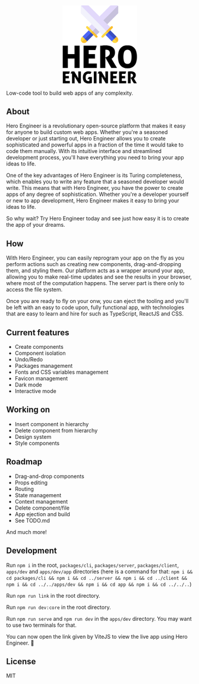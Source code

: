 <p align="center">
  <a href="https://hero.engineer">
    <img src="assets/logo-swords-white-bg.png" width="200">
  </a>
<p>

Low-code tool to build web apps of any complexity.

## About

Hero Engineer is a revolutionary open-source platform that makes it easy for anyone to build custom web apps. Whether you're a seasoned developer or just starting out, Hero Engineer allows you to create sophisticated and powerful apps in a fraction of the time it would take to code them manually. With its intuitive interface and streamlined development process, you'll have everything you need to bring your app ideas to life.

One of the key advantages of Hero Engineer is its Turing completeness, which enables you to write any feature that a seasoned developer would write. This means that with Hero Engineer, you have the power to create apps of any degree of sophistication. Whether you're a developer yourself or new to app development, Hero Engineer makes it easy to bring your ideas to life.

So why wait? Try Hero Engineer today and see just how easy it is to create the app of your dreams.

## How

With Hero Engineer, you can easily reprogram your app on the fly as you perform actions such as creating new components, drag-and-dropping them, and styling them. Our platform acts as a wrapper around your app, allowing you to make real-time updates and see the results in your browser, where most of the computation happens. The server part is there only to access the file system.

Once you are ready to fly on your onw, you can eject the tooling and you'll be left with an easy to code upon, fully functional app, with technologies that are easy to learn and hire for such as TypeScript, ReactJS and CSS.

## Current features

- Create components
- Component isolation
- Undo/Redo
- Packages management
- Fonts and CSS variables management
- Favicon management
- Dark mode
- Interactive mode

## Working on

- Insert component in hierarchy
- Delete component from hierarchy
- Design system
- Style components

## Roadmap

- Drag-and-drop components
- Props editing
- Routing
- State management
- Context management
- Delete component/file
- App ejection and build
- See TODO.md

And much more!

## Development

Run `npm i` in the root, `packages/cli`, `packages/server`, `packages/client`, `apps/dev` and `apps/dev/app` directories (here is a command for that: `npm i && cd packages/cli && npm i && cd ../server && npm i && cd ../client && npm i && cd ../../apps/dev && npm i && cd app && npm i && cd ../../..`)

Run `npm run link` in the root directory.

Run `npm run dev:core` in the root directory.

Run `npm run serve` and `npm run dev` in the `apps/dev` directory. You may want to use two terminals for that.

You can now open the link given by ViteJS to view the live app using Hero Engineer. :tada:

## License

MIT
